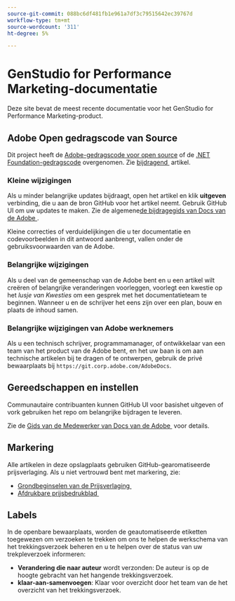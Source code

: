 ```yaml
---
source-git-commit: 088bc6df481fb1e961a7df3c79515642ec39767d
workflow-type: tm+mt
source-wordcount: '311'
ht-degree: 5%

---
```

# GenStudio for Performance Marketing-documentatie

Deze site bevat de meest recente documentatie voor het GenStudio for Performance Marketing-product.

## Adobe Open gedragscode van Source

Dit project heeft de [Adobe-gedragscode voor open source](code-of-conduct.md) of de [.NET Foundation-gedragscode](https://dotnetfoundation.org/about/policies/code-of-conduct) overgenomen. Zie [&#x200B; bijdragend &#x200B;](contributing.md) artikel.

### Kleine wijzigingen

Als u minder belangrijke updates bijdraagt, open het artikel en klik **uitgeven** verbinding, die u aan de bron GitHub voor het artikel neemt. Gebruik GitHub UI om uw updates te maken. Zie de algemene [&#x200B; de bijdragegids van Docs van de Adobe &#x200B;](https://experienceleague.adobe.com/nl/docs/contributor/contributor-guide/introduction).

Kleine correcties of verduidelijkingen die u ter documentatie en codevoorbeelden in dit antwoord aanbrengt, vallen onder de gebruiksvoorwaarden van de Adobe.

### Belangrijke wijzigingen

Als u deel van de gemeenschap van de Adobe bent en u een artikel wilt creëren of belangrijke veranderingen voorleggen, voorlegt een kwestie op het _lusje van Kwesties_ om een gesprek met het documentatieteam te beginnen. Wanneer u en de schrijver het eens zijn over een plan, bouw en plaats de inhoud samen.

### Belangrijke wijzigingen van Adobe werknemers

Als u een technisch schrijver, programmamanager, of ontwikkelaar van een team van het product van de Adobe bent, en het uw baan is om aan technische artikelen bij te dragen of te ontwerpen, gebruik de privé bewaarplaats bij `https://git.corp.adobe.com/AdobeDocs`.

## Gereedschappen en instellen

Communautaire contribuanten kunnen GitHub UI voor basishet uitgeven of vork gebruiken het repo om belangrijke bijdragen te leveren.

Zie de [&#x200B; Gids van de Medewerker van Docs van de Adobe &#x200B;](https://experienceleague.adobe.com/nl/docs/contributor/contributor-guide/introduction) voor details.

## Markering

Alle artikelen in deze opslagplaats gebruiken GitHub-gearomatiseerde prijsverlaging. Als u niet vertrouwd bent met markering, zie:

- [&#x200B; Grondbeginselen van de Prijsverlaging &#x200B;](https://docs.github.com/en/get-started/writing-on-github/getting-started-with-writing-and-formatting-on-github/basic-writing-and-formatting-syntax)
- [&#x200B; Afdrukbare prijsbedrukblad &#x200B;](https://docs.github.com/en/get-started/getting-started-with-git/git-cheatsheet)

## Labels

In de openbare bewaarplaats, worden de geautomatiseerde etiketten toegewezen om verzoeken te trekken om ons te helpen de werkschema van het trekkingsverzoek beheren en u te helpen over de status van uw trekpleverzoek informeren:

- **Verandering die naar auteur** wordt verzonden: De auteur is op de hoogte gebracht van het hangende trekkingsverzoek.
- **klaar-aan-samenvoegen**: Klaar voor overzicht door het team van de het overzicht van het trekkingsverzoek.
